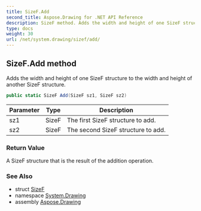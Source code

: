 ```yaml
---
title: SizeF.Add
second_title: Aspose.Drawing for .NET API Reference
description: SizeF method. Adds the width and height of one SizeF structure to the width and height of another SizeF structure
type: docs
weight: 30
url: /net/system.drawing/sizef/add/
---
```

## SizeF.Add method

Adds the width and height of one SizeF structure to the width and height of another SizeF structure.

```csharp
public static SizeF Add(SizeF sz1, SizeF sz2)
```

| Parameter | Type | Description |
| --- | --- | --- |
| sz1 | SizeF | The first SizeF structure to add. |
| sz2 | SizeF | The second SizeF structure to add. |

### Return Value

A SizeF structure that is the result of the addition operation.

### See Also

* struct [SizeF](../)
* namespace [System.Drawing](../../sizef/)
* assembly [Aspose.Drawing](../../../)


